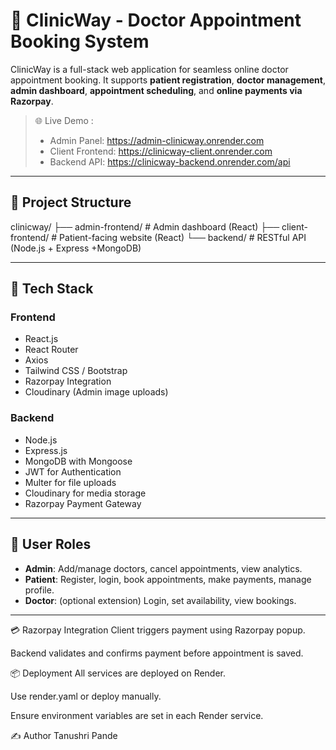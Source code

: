 # 🏥 ClinicWay - Doctor Appointment Booking System

ClinicWay is a full-stack web application for seamless online doctor appointment booking. It supports **patient registration**, **doctor management**, **admin dashboard**, **appointment scheduling**, and **online payments via Razorpay**.

> 🌐 Live Demo :  
> - Admin Panel: https://admin-clinicway.onrender.com  
> - Client Frontend: https://clinicway-client.onrender.com  
> - Backend API: https://clinicway-backend.onrender.com/api

---

## 📁 Project Structure

clinicway/
├── admin-frontend/ # Admin dashboard (React)
├── client-frontend/ # Patient-facing website (React)
└── backend/ # RESTful API (Node.js + Express   +MongoDB)


---

## 🔧 Tech Stack

### Frontend
- React.js
- React Router
- Axios
- Tailwind CSS / Bootstrap
- Razorpay Integration
- Cloudinary (Admin image uploads)

### Backend
- Node.js
- Express.js
- MongoDB with Mongoose
- JWT for Authentication
- Multer for file uploads
- Cloudinary for media storage
- Razorpay Payment Gateway

---

## 🔐 User Roles

- **Admin**: Add/manage doctors, cancel appointments, view analytics.
- **Patient**: Register, login, book appointments, make payments, manage profile.
- **Doctor**: (optional extension) Login, set availability, view bookings.

---


💳 Razorpay Integration
Client triggers payment using Razorpay popup.

Backend validates and confirms payment before appointment is saved.

📦 Deployment
All services are deployed on Render.

Use render.yaml or deploy manually.

Ensure environment variables are set in each Render service.



✍️ Author
Tanushri Pande
